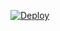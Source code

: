 

[![Deploy](https://www.herokucdn.com/deploy/button.svg)](https://heroku.com/deploy?template=https://github.com/JMTHON-AR/JMTHON-MUSIC)

